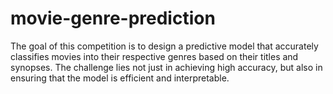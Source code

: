 # movie-genre-prediction
The goal of this competition is to design a predictive model that accurately classifies movies into their respective genres based on their titles and synopses.  The challenge lies not just in achieving high accuracy, but also in ensuring that the model is efficient and interpretable.
